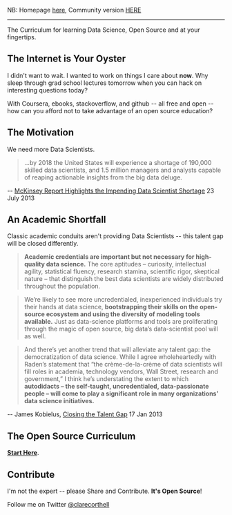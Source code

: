 NB: Homepage [here](http://datasciencemasters.org), Community version [HERE](https://github.com/datasciencemasters/go/wiki)

***

The Curriculum for learning Data Science, Open Source and at your fingertips.

## The Internet is Your Oyster

I didn't want to wait. I wanted to work on things I care about **now**. Why sleep through grad school lectures tomorrow when you can hack on interesting questions today?

With Coursera, ebooks, stackoverflow, and github -- all free and open -- how can you afford not to take advantage of an open source education?

## The Motivation

We need more Data Scientists.

> ...by 2018 the United States will experience a shortage of 190,000 skilled data scientists, and 1.5 million managers and analysts capable of reaping actionable insights from the big data deluge.

-- [McKinsey Report Highlights the Impending Data Scientist Shortage](http://blog.gopivotal.com/news-2/mckinsey-report-highlights-the-impending-data-scientist-shortage) 23 July 2013

## An Academic Shortfall

Classic academic conduits aren't providing Data Scientists -- this talent gap will be closed differently.

> **Academic credentials are important but not necessary for high-quality data science.** The core aptitudes – curiosity, intellectual agility, statistical fluency, research stamina, scientific rigor, skeptical nature – that distinguish the best data scientists are widely distributed throughout the population.

> We’re likely to see more uncredentialed, inexperienced individuals try their hands at data science, **bootstrapping their skills on the open-source ecosystem and using the diversity of modeling tools available.** Just as data-science platforms and tools are proliferating through the magic of open source, big data’s data-scientist pool will as well.

> And there’s yet another trend that will alleviate any talent gap: the democratization of data science. While I agree wholeheartedly with Raden’s statement that “the crème-de-la-crème of data scientists will fill roles in academia, technology vendors, Wall Street, research and government,” I think he’s understating the extent to which **autodidacts – the self-taught, uncredentialed, data-passionate people – will come to play a significant role in many organizations’ data science initiatives.**

-- James Kobielus, [Closing the Talent Gap](http://www.ibmbigdatahub.com/blog/data-scientist-closing-talent-gap) 17 Jan 2013

## The Open Source Curriculum

**[Start Here](http://datasciencemasters.org)**.

## Contribute

I'm not the expert -- please Share and Contribute. **It's Open Source**!

Follow me on Twitter [@clarecorthell](http://twitter.com/clarecorthell)
